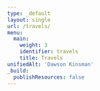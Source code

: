 ```yaml
---
type: _default
layout: single
url: /travels/
menu:
  main:
    weight: 3
    identifier: travels
    title: Travels
unifiedAlt: 'Dawson Kinsman'
_build:
  publishResources: false
---
```


